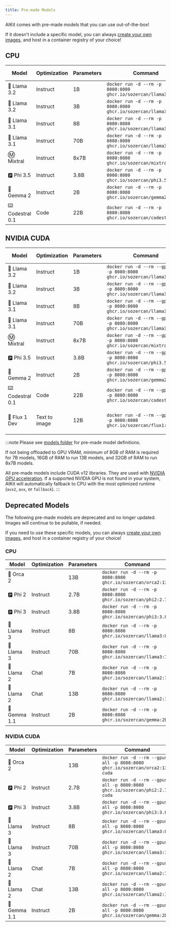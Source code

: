 ```yaml
---
title: Pre-made Models
---
```


AIKit comes with pre-made models that you can use out-of-the-box!

If it doesn't include a specific model, you can always [create your own images](https://sozercan.github.io/aikit/premade-models/), and host in a container registry of your choice!

## CPU

| Model           | Optimization | Parameters | Command                                                          | Model Name               | License                                                                            |
| --------------- | ------------ | ---------- | ---------------------------------------------------------------- | ------------------------ | ---------------------------------------------------------------------------------- |
| 🦙 Llama 3.2     | Instruct     | 1B         | `docker run -d --rm -p 8080:8080 ghcr.io/sozercan/llama3.2:1b`   | `llama-3.1-1b-instruct`  | [Llama](https://ai.meta.com/llama/license/)                                        |
| 🦙 Llama 3.2     | Instruct     | 3B         | `docker run -d --rm -p 8080:8080 ghcr.io/sozercan/llama3.2:3b`   | `llama-3.1-3b-instruct`  | [Llama](https://ai.meta.com/llama/license/)                                        |
| 🦙 Llama 3.1     | Instruct     | 8B         | `docker run -d --rm -p 8080:8080 ghcr.io/sozercan/llama3.1:8b`   | `llama-3.1-8b-instruct`  | [Llama](https://ai.meta.com/llama/license/)                                        |
| 🦙 Llama 3.1     | Instruct     | 70B        | `docker run -d --rm -p 8080:8080 ghcr.io/sozercan/llama3.1:70b`  | `llama-3.1-70b-instruct` | [Llama](https://ai.meta.com/llama/license/)                                        |
| Ⓜ️ Mixtral       | Instruct     | 8x7B       | `docker run -d --rm -p 8080:8080 ghcr.io/sozercan/mixtral:8x7b`  | `mixtral-8x7b-instruct`  | [Apache](https://choosealicense.com/licenses/apache-2.0/)                          |
| 🅿️ Phi 3.5       | Instruct     | 3.8B       | `docker run -d --rm -p 8080:8080 ghcr.io/sozercan/phi3.5:3.8b`   | `phi-3.5-3.8b-instruct`  | [MIT](https://huggingface.co/microsoft/Phi-3.5-mini-instruct/resolve/main/LICENSE) |
| 🔡 Gemma 2       | Instruct     | 2B         | `docker run -d --rm -p 8080:8080 ghcr.io/sozercan/gemma2:2b`     | `gemma-2-2b-instruct`    | [Gemma](https://ai.google.dev/gemma/terms)                                         |
| ⌨️ Codestral 0.1 | Code         | 22B        | `docker run -d --rm -p 8080:8080 ghcr.io/sozercan/codestral:22b` | `codestral-22b`          | [MNLP](https://mistral.ai/licenses/MNPL-0.1.md)                                    |

## NVIDIA CUDA

| Model           | Optimization  | Parameters | Command                                                                     | Model Name               | License                                                                                                                     |
| --------------- | ------------- | ---------- | --------------------------------------------------------------------------- | ------------------------ | --------------------------------------------------------------------------------------------------------------------------- |
| 🦙 Llama 3.2     | Instruct      | 1B         | `docker run -d --rm --gpus all -p 8080:8080 ghcr.io/sozercan/llama3.2:1b`   | `llama-3.1-1b-instruct`  | [Llama](https://ai.meta.com/llama/license/)                                                                                 |
| 🦙 Llama 3.2     | Instruct      | 3B         | `docker run -d --rm --gpus all -p 8080:8080 ghcr.io/sozercan/llama3.2:3b`   | `llama-3.1-3b-instruct`  | [Llama](https://ai.meta.com/llama/license/)                                                                                 |
| 🦙 Llama 3.1     | Instruct      | 8B         | `docker run -d --rm --gpus all -p 8080:8080 ghcr.io/sozercan/llama3.1:8b`   | `llama-3.1-8b-instruct`  | [Llama](https://ai.meta.com/llama/license/)                                                                                 |
| 🦙 Llama 3.1     | Instruct      | 70B        | `docker run -d --rm --gpus all -p 8080:8080 ghcr.io/sozercan/llama3.1:70b`  | `llama-3.1-70b-instruct` | [Llama](https://ai.meta.com/llama/license/)                                                                                 |  |
| Ⓜ️ Mixtral       | Instruct      | 8x7B       | `docker run -d --rm --gpus all -p 8080:8080 ghcr.io/sozercan/mixtral:8x7b`  | `mixtral-8x7b-instruct`  | [Apache](https://choosealicense.com/licenses/apache-2.0/)                                                                   |
| 🅿️ Phi 3.5       | Instruct      | 3.8B       | `docker run -d --rm --gpus all -p 8080:8080 ghcr.io/sozercan/phi3.5:3.8b`   | `phi-3.5-3.8b-instruct`  | [MIT](https://huggingface.co/microsoft/Phi-3.5-mini-instruct/resolve/main/LICENSE)                                          |
| 🔡 Gemma 2       | Instruct      | 2B         | `docker run -d --rm --gpus all -p 8080:8080 ghcr.io/sozercan/gemma2:2b`     | `gemma-2-2b-instruct`    | [Gemma](https://ai.google.dev/gemma/terms)                                                                                  |
| ⌨️ Codestral 0.1 | Code          | 22B        | `docker run -d --rm --gpus all -p 8080:8080 ghcr.io/sozercan/codestral:22b` | `codestral-22b`          | [MNLP](https://mistral.ai/licenses/MNPL-0.1.md)                                                                             |
| 📸 Flux 1 Dev    | Text to image | 12B        | `docker run -d --rm --gpus all -p 8080:8080 ghcr.io/sozercan/flux1:dev`     | `flux-1-dev`             | [FLUX.1 [dev] Non-Commercial License](https://github.com/black-forest-labs/flux/blob/main/model_licenses/LICENSE-FLUX1-dev) |

:::note
Please see [models folder](https://github.com/sozercan/aikit/tree/main/models) for pre-made model definitions.

If not being offloaded to GPU VRAM, minimum of 8GB of RAM is required for 7B models, 16GB of RAM to run 13B models, and 32GB of RAM to run 8x7B models.

All pre-made models include CUDA v12 libraries. They are used with [NVIDIA GPU acceleration](gpu.md). If a supported NVIDIA GPU is not found in your system, AIKit will automatically fallback to CPU with the most optimized runtime (`avx2`, `avx`, or `fallback`).
:::

## Deprecated Models

The following pre-made models are deprecated and no longer updated. Images will continue to be pullable, if needed.

If you need to use these specific models, you can always [create your own images](./create-images.md), and host in a container registry of your choice!

### CPU

| Model       | Optimization | Parameters | Command                                                       | License                                                                             |
| ----------- | ------------ | ---------- | ------------------------------------------------------------- | ----------------------------------------------------------------------------------- |
| 🐬 Orca 2    |              | 13B        | `docker run -d --rm -p 8080:8080 ghcr.io/sozercan/orca2:13b`  | [Microsoft Research](https://huggingface.co/microsoft/Orca-2-13b/blob/main/LICENSE) |
| 🅿️ Phi 2     | Instruct     | 2.7B       | `docker run -d --rm -p 8080:8080 ghcr.io/sozercan/phi2:2.7b`  | [MIT](https://huggingface.co/microsoft/phi-2/resolve/main/LICENSE)                  |
| 🅿️ Phi 3     | Instruct     | 3.8B       | `docker run -d --rm -p 8080:8080 ghcr.io/sozercan/phi3:3.8b`  | `phi-3-3.8b`                                                                        | [MIT](https://huggingface.co/microsoft/Phi-3-mini-4k-instruct/resolve/main/LICENSE) |
| 🦙 Llama 3   | Instruct     | 8B         | `docker run -d --rm -p 8080:8080 ghcr.io/sozercan/llama3:8b`  | `llama-3-8b-instruct`                                                               | [Llama](https://ai.meta.com/llama/license/)                                         |
| 🦙 Llama 3   | Instruct     | 70B        | `docker run -d --rm -p 8080:8080 ghcr.io/sozercan/llama3:70b` | `llama-3-70b-instruct`                                                              | [Llama](https://ai.meta.com/llama/license/)                                         |
| 🦙 Llama 2   | Chat         | 7B         | `docker run -d --rm -p 8080:8080 ghcr.io/sozercan/llama2:7b`  | `llama-2-7b-chat`                                                                   | [Llama](https://ai.meta.com/llama/license/)                                         |
| 🦙 Llama 2   | Chat         | 13B        | `docker run -d --rm -p 8080:8080 ghcr.io/sozercan/llama2:13b` | `llama-2-13b-chat`                                                                  | [Llama](https://ai.meta.com/llama/license/)                                         |
| 🔡 Gemma 1.1 | Instruct     | 2B         | `docker run -d --rm -p 8080:8080 ghcr.io/sozercan/gemma:2b`   | `gemma-2b-instruct`                                                                 | [Gemma](https://ai.google.dev/gemma/terms)                                          |


### NVIDIA CUDA

| Model       | Optimization | Parameters | Command                                                                      | License                                                                             |
| ----------- | ------------ | ---------- | ---------------------------------------------------------------------------- | ----------------------------------------------------------------------------------- |
| 🐬 Orca 2    |              | 13B        | `docker run -d --rm --gpus all -p 8080:8080 ghcr.io/sozercan/orca2:13b-cuda` | [Microsoft Research](https://huggingface.co/microsoft/Orca-2-13b/blob/main/LICENSE) |
| 🅿️ Phi 2     | Instruct     | 2.7B       | `docker run -d --rm --gpus all -p 8080:8080 ghcr.io/sozercan/phi2:2.7b-cuda` | [MIT](https://huggingface.co/microsoft/phi-2/resolve/main/LICENSE)                  |
| 🅿️ Phi 3     | Instruct     | 3.8B       | `docker run -d --rm --gpus all -p 8080:8080 ghcr.io/sozercan/phi3:3.8b`      | `phi-3-3.8b`                                                                        | [MIT](https://huggingface.co/microsoft/Phi-3-mini-4k-instruct/resolve/main/LICENSE) |
| 🦙 Llama 3   | Instruct     | 8B         | `docker run -d --rm --gpus all -p 8080:8080 ghcr.io/sozercan/llama3:8b`      | `llama-3-8b-instruct`                                                               | [Llama](https://ai.meta.com/llama/license/)                                         |
| 🦙 Llama 3   | Instruct     | 70B        | `docker run -d --rm --gpus all -p 8080:8080 ghcr.io/sozercan/llama3:70b`     | `llama-3-70b-instruct`                                                              | [Llama](https://ai.meta.com/llama/license/)                                         |
| 🦙 Llama 2   | Chat         | 7B         | `docker run -d --rm --gpus all -p 8080:8080 ghcr.io/sozercan/llama2:7b`      | `llama-2-7b-chat`                                                                   | [Llama](https://ai.meta.com/llama/license/)                                         |
| 🦙 Llama 2   | Chat         | 13B        | `docker run -d --rm --gpus all -p 8080:8080 ghcr.io/sozercan/llama2:13b`     | `llama-2-13b-chat`                                                                  | [Llama](https://ai.meta.com/llama/license/)                                         |
| 🔡 Gemma 1.1 | Instruct     | 2B         | `docker run -d --rm --gpus all -p 8080:8080 ghcr.io/sozercan/gemma:2b`       | `gemma-2b-instruct`                                                                 | [Gemma](https://ai.google.dev/gemma/terms)                                          |
